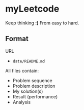 # myLeetcode
Keep thinking **:)**
From easy to hard.

## Format
URL
- `date/README.md`

All files contain:
- Problem sequence 
- Problem description 
- My solution(s)
- Result (performance)
- Analysis